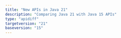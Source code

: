 ```yaml
---
title: "New APIs in Java 21"
description: "Comparing Java 21 with Java 15 APIs"
type: "apidiff"
targetversion: "21"
baseversion: "15"
---
```

